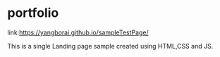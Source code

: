 # portfolio

link:https://yangborai.github.io/sampleTestPage/

This is a single Landing page sample created using HTML,CSS and JS.
